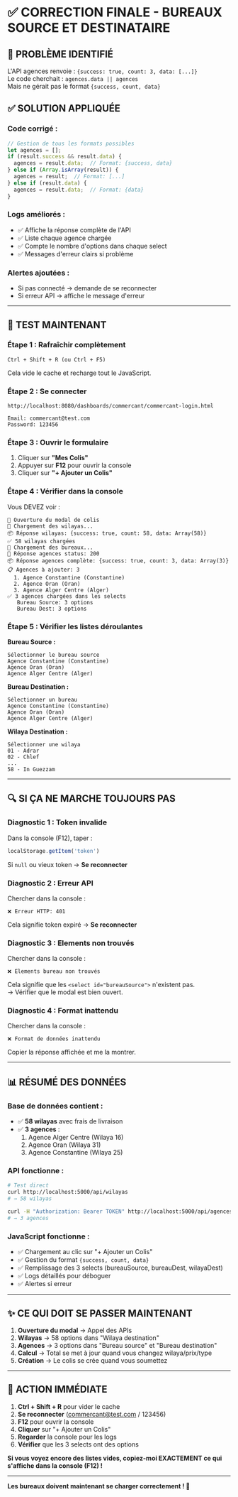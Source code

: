 # ✅ CORRECTION FINALE - BUREAUX SOURCE ET DESTINATAIRE

## 🎯 PROBLÈME IDENTIFIÉ

L'API agences renvoie : `{success: true, count: 3, data: [...]}`  
Le code cherchait : `agences.data || agences`  
Mais ne gérait pas le format `{success, count, data}`

## ✅ SOLUTION APPLIQUÉE

### **Code corrigé :**
```javascript
// Gestion de tous les formats possibles
let agences = [];
if (result.success && result.data) {
  agences = result.data;  // Format: {success, data}
} else if (Array.isArray(result)) {
  agences = result;  // Format: [...]
} else if (result.data) {
  agences = result.data;  // Format: {data}
}
```

### **Logs améliorés :**
- ✅ Affiche la réponse complète de l'API
- ✅ Liste chaque agence chargée
- ✅ Compte le nombre d'options dans chaque select
- ✅ Messages d'erreur clairs si problème

### **Alertes ajoutées :**
- Si pas connecté → demande de se reconnecter
- Si erreur API → affiche le message d'erreur

---

## 🧪 TEST MAINTENANT

### **Étape 1 : Rafraîchir complètement**
```
Ctrl + Shift + R (ou Ctrl + F5)
```
Cela vide le cache et recharge tout le JavaScript.

### **Étape 2 : Se connecter**
```
http://localhost:8080/dashboards/commercant/commercant-login.html

Email: commercant@test.com
Password: 123456
```

### **Étape 3 : Ouvrir le formulaire**
1. Cliquer sur **"Mes Colis"**
2. Appuyer sur **F12** pour ouvrir la console
3. Cliquer sur **"+ Ajouter un Colis"**

### **Étape 4 : Vérifier dans la console**
Vous DEVEZ voir :
```
🔵 Ouverture du modal de colis
🔵 Chargement des wilayas...
📦 Réponse wilayas: {success: true, count: 58, data: Array(58)}
✅ 58 wilayas chargées
🔵 Chargement des bureaux...
📡 Réponse agences status: 200
📦 Réponse agences complète: {success: true, count: 3, data: Array(3)}
📋 Agences à ajouter: 3
  1. Agence Constantine (Constantine)
  2. Agence Oran (Oran)
  3. Agence Alger Centre (Alger)
✅ 3 agences chargées dans les selects
   Bureau Source: 3 options
   Bureau Dest: 3 options
```

### **Étape 5 : Vérifier les listes déroulantes**

**Bureau Source :**
```
Sélectionner le bureau source
Agence Constantine (Constantine)
Agence Oran (Oran)
Agence Alger Centre (Alger)
```

**Bureau Destination :**
```
Sélectionner un bureau
Agence Constantine (Constantine)
Agence Oran (Oran)
Agence Alger Centre (Alger)
```

**Wilaya Destination :**
```
Sélectionner une wilaya
01 - Adrar
02 - Chlef
...
58 - In Guezzam
```

---

## 🔍 SI ÇA NE MARCHE TOUJOURS PAS

### **Diagnostic 1 : Token invalide**
Dans la console (F12), taper :
```javascript
localStorage.getItem('token')
```
Si `null` ou vieux token → **Se reconnecter**

### **Diagnostic 2 : Erreur API**
Chercher dans la console :
```
❌ Erreur HTTP: 401
```
Cela signifie token expiré → **Se reconnecter**

### **Diagnostic 3 : Elements non trouvés**
Chercher dans la console :
```
❌ Elements bureau non trouvés
```
Cela signifie que les `<select id="bureauSource">` n'existent pas.  
→ Vérifier que le modal est bien ouvert.

### **Diagnostic 4 : Format inattendu**
Chercher dans la console :
```
❌ Format de données inattendu
```
Copier la réponse affichée et me la montrer.

---

## 📊 RÉSUMÉ DES DONNÉES

### **Base de données contient :**
- ✅ **58 wilayas** avec frais de livraison
- ✅ **3 agences** :
  1. Agence Alger Centre (Wilaya 16)
  2. Agence Oran (Wilaya 31)
  3. Agence Constantine (Wilaya 25)

### **API fonctionne :**
```bash
# Test direct
curl http://localhost:5000/api/wilayas
# → 58 wilayas

curl -H "Authorization: Bearer TOKEN" http://localhost:5000/api/agences
# → 3 agences
```

### **JavaScript fonctionne :**
- ✅ Chargement au clic sur "+ Ajouter un Colis"
- ✅ Gestion du format `{success, count, data}`
- ✅ Remplissage des 3 selects (bureauSource, bureauDest, wilayaDest)
- ✅ Logs détaillés pour déboguer
- ✅ Alertes si erreur

---

## ✨ CE QUI DOIT SE PASSER MAINTENANT

1. **Ouverture du modal** → Appel des APIs
2. **Wilayas** → 58 options dans "Wilaya destination"
3. **Agences** → 3 options dans "Bureau source" et "Bureau destination"
4. **Calcul** → Total se met à jour quand vous changez wilaya/prix/type
5. **Création** → Le colis se crée quand vous soumettez

---

## 🎯 ACTION IMMÉDIATE

1. **Ctrl + Shift + R** pour vider le cache
2. **Se reconnecter** (commercant@test.com / 123456)
3. **F12** pour ouvrir la console
4. **Cliquer** sur "+ Ajouter un Colis"
5. **Regarder** la console pour les logs
6. **Vérifier** que les 3 selects ont des options

**Si vous voyez encore des listes vides, copiez-moi EXACTEMENT ce qui s'affiche dans la console (F12) !**

---

**Les bureaux doivent maintenant se charger correctement ! 🚀**

